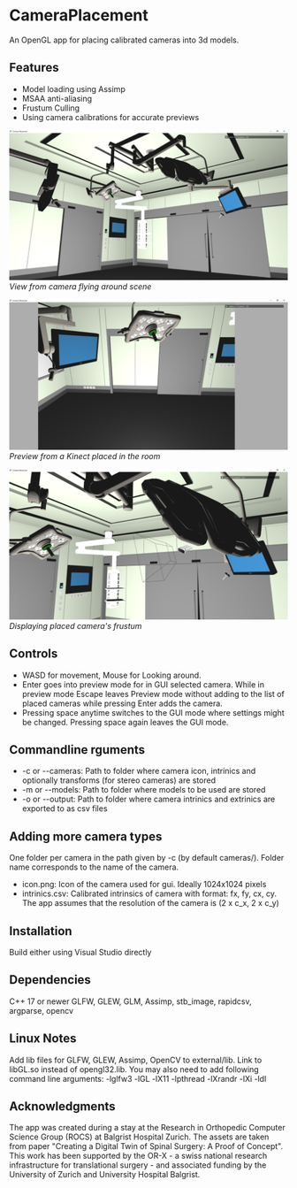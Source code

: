 # CameraPlacement
An OpenGL app for placing calibrated cameras into 3d models.

## Features
- Model loading using Assimp
- MSAA anti-aliasing
- Frustum Culling
- Using camera calibrations for accurate previews

![Render](https://github.com/Klark007/CameraPlacement/blob/main/Render.PNG)
*View from camera flying around scene*

![Render](https://github.com/Klark007/CameraPlacement/blob/main/Preview.PNG)
*Preview from a Kinect placed in the room*

![Render](https://github.com/Klark007/CameraPlacement/blob/main/Frustum.PNG)
*Displaying placed camera's frustum*

## Controls
- WASD for movement, Mouse for Looking around.
- Enter goes into preview mode for in GUI selected camera. While in preview mode Escape leaves Preview mode without adding to the list of placed cameras while pressing Enter adds the camera.
- Pressing space anytime switches to the GUI mode where settings might be changed. Pressing space again leaves the GUI mode.

## Commandline rguments
- -c or --cameras: Path to folder where camera icon, intrinics and optionally transforms (for stereo cameras) are stored
- -m or --models: Path to folder where models to be used are stored
- -o or --output: Path to folder where camera intrinics and extrinics are exported to as csv files

## Adding more camera types
One folder per camera in the path given by -c (by default cameras/). Folder name corresponds to the name of the camera.
- icon.png: Icon of the camera used for gui. Ideally 1024x1024 pixels
- intrinics.csv: Calibrated intrinsics of camera with format: fx, fy, cx, cy. The app assumes that the resolution of the camera is (2 x c_x, 2 x c_y)

## Installation
Build either using Visual Studio directly

## Dependencies

C++ 17 or newer
GLFW, GLEW, GLM, Assimp, stb_image, rapidcsv, argparse, opencv

## Linux Notes
Add lib files for GLFW, GLEW, Assimp, OpenCV to external/lib. Link to libGL.so instead of opengl32.lib. You may also need to add following command line arguments: -lglfw3 -lGL -lX11 -lpthread -lXrandr -lXi -ldl

## Acknowledgments
The app was created during a stay at the Research in Orthopedic Computer Science Group (ROCS) at Balgrist Hospital Zurich. The assets are taken from paper "Creating a Digital Twin of Spinal Surgery: A Proof of Concept".
This work has been supported by the OR-X - a swiss national research infrastructure for translational surgery - and associated funding by the University of Zurich and University Hospital Balgrist.